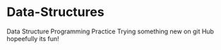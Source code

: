 # Data-Structures
Data Structure Programming Practice
Trying something new on git Hub hopeefully its fun!
